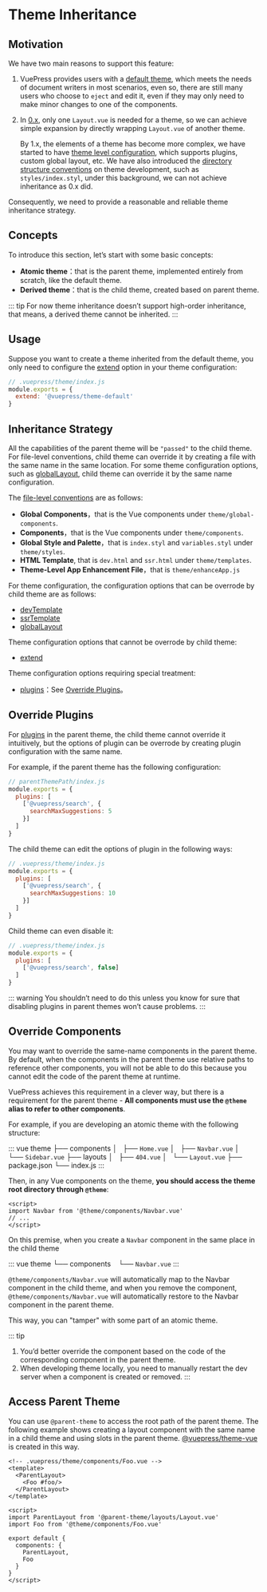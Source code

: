 # Theme Inheritance <Badge type="warning" text="beta" />

## Motivation

We have two main reasons to support this feature:

1. VuePress provides users with a [default theme](./default-theme-config.md), which meets the needs of document writers in most scenarios, even so, there are still many users who choose to `eject` and edit it, even if they may only need to make minor changes to one of the components.

2. In [0.x](https://vuepress.vuejs.org/guide/custom-themes.html#site-and-page-metadata), only one `Layout.vue` is needed for a theme, so we can achieve simple expansion by directly wrapping `Layout.vue` of another theme.

   By 1.x, the elements of a theme has become more complex, we have started to have [theme level configuration](./option-api.md), which supports plugins, custom global layout, etc. We have also introduced the [directory structure conventions](./writing-a-theme.md#directory-structure) on theme development, such as `styles/index.styl`, under this background, we can not achieve inheritance as 0.x did.

Consequently, we need to provide a reasonable and reliable theme inheritance strategy.

## Concepts

To introduce this section, let’s start with some basic concepts:

- **Atomic theme**：that is the parent theme, implemented entirely from scratch, like the default theme.
- **Derived theme**：that is the child theme, created based on parent theme.

::: tip
For now theme inheritance doesn’t support high-order inheritance, that means, a derived theme cannot be inherited.
:::

## Usage

Suppose you want to create a theme inherited from the default theme, you only need to configure the [extend](./option-api.md#extend) option in your theme configuration:

```js
// .vuepress/theme/index.js
module.exports = {
  extend: '@vuepress/theme-default'
}
```

## Inheritance Strategy

All the capabilities of the parent theme will be `"passed"` to the child theme. For file-level conventions, child theme can override it by creating a file with the same name in the same location. For some theme configuration options, such as [globalLayout](./option-api.md#globallayout), child theme can override it by the same name configuration.

The [file-level conventions](./writing-a-theme.md#directory-structure) are as follows:

- **Global Components**，that is the Vue components under `theme/global-components`.
- **Components**，that is the Vue components under `theme/components`.
- **Global Style and Palette**，that is `index.styl` and `variables.styl` under `theme/styles`.
- **HTML Template**, that is `dev.html` and `ssr.html` under `theme/templates`.
- **Theme-Level App Enhancement File**，that is `theme/enhanceApp.js`

For theme configuration, the configuration options that can be overrode by child theme are as follows:

- [devTemplate](./option-api.md#devtemplate)
- [ssrTemplate](./option-api.md#ssrtemplate)
- [globalLayout](./option-api.md#globallayout)

Theme configuration options that cannot be overrode by child theme:

- [extend](./option-api.md#extend)

Theme configuration options requiring special treatment:

- [plugins](./option-api.md#plugins)：See [Override Plugins](#override-plugins)。

## Override Plugins

For [plugins](./option-api.md#plugins) in the parent theme, the child theme cannot override it intuitively, but the options of plugin can be overrode by creating plugin configuration with the same name.

For example, if the parent theme has the following configuration:

```js
// parentThemePath/index.js
module.exports = {
  plugins: [
    ['@vuepress/search', {
      searchMaxSuggestions: 5
    }]
  ]
}
```

The child theme can edit the options of plugin in the following ways:

```js
// .vuepress/theme/index.js
module.exports = {
  plugins: [
    ['@vuepress/search', {
      searchMaxSuggestions: 10
    }]
  ]
}
```

Child theme can even disable it:

```js
// .vuepress/theme/index.js
module.exports = {
  plugins: [
    ['@vuepress/search', false]
  ]
}
```

::: warning
You shouldn’t need to do this unless you know for sure that disabling plugins in parent themes won’t cause problems.
:::

## Override Components

You may want to override the same-name components in the parent theme. By default, when the components in the parent theme use relative paths to reference other components, you will not be able to do this because you cannot edit the code of the parent theme at runtime.

VuePress achieves this requirement in a clever way, but there is a requirement for the parent theme - **All components must use the `@theme` alias to refer to other components**.

For example, if you are developing an atomic theme with the following structure:

::: vue
theme
├── components
│   ├── `Home.vue`
│   ├── `Navbar.vue`
│   └── `Sidebar.vue`
├── layouts
│   ├── `404.vue`
│   └── `Layout.vue`
├── package.json
└── index.js
:::

Then, in any Vue components on the theme, **you should access the theme root directory through `@theme`**:

```vue
<script>
import Navbar from '@theme/components/Navbar.vue'
// ...
</script>
```

On this premise, when you create a `Navbar` component in the same place in the child theme

::: vue
theme
└── components
    └── `Navbar.vue`
:::

`@theme/components/Navbar.vue` will automatically map to the Navbar component in the child theme, and when you remove the component, `@theme/components/Navbar.vue` will automatically restore to the Navbar component in the parent theme.

This way, you can "tamper" with some part of an atomic theme.

<!-- textlint-disable en-capitalization -->

::: tip
1. You’d better override the component based on the code of the corresponding component in the parent theme.
2. When developing theme locally, you need to manually restart the dev server when a component is created or removed.
:::

<!-- textlint-enable -->

## Access Parent Theme

You can use `@parent-theme` to access the root path of the parent theme. The following example shows creating a layout component with the same name in a child theme and using slots in the parent theme. [@vuepress/theme-vue](https://github.com/vuejs/vuepress/tree/master/packages/%40vuepress/theme-vue) is created in this way.

```vue
<!-- .vuepress/theme/components/Foo.vue -->
<template>
  <ParentLayout>
    <Foo #foo/>
  </ParentLayout>
</template>

<script>
import ParentLayout from '@parent-theme/layouts/Layout.vue'
import Foo from '@theme/components/Foo.vue'

export default {
  components: {
    ParentLayout,
    Foo
  }
}
</script>
```





